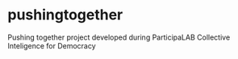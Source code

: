 # pushingtogether
Pushing together project developed during ParticipaLAB Collective Inteligence for Democracy
